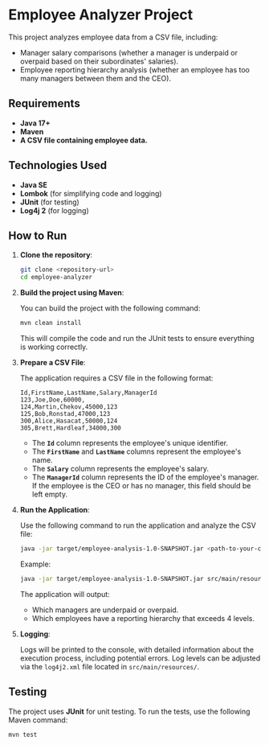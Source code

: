 # Employee Analyzer Project

This project analyzes employee data from a CSV file, including:
- Manager salary comparisons (whether a manager is underpaid or overpaid based on their subordinates' salaries).
- Employee reporting hierarchy analysis (whether an employee has too many managers between them and the CEO).

## Requirements

- **Java 17+**
- **Maven**
- **A CSV file containing employee data.**

## Technologies Used

- **Java SE**
- **Lombok** (for simplifying code and logging)
- **JUnit** (for testing)
- **Log4j 2** (for logging)

## How to Run

1. **Clone the repository**:

   ```bash
   git clone <repository-url>
   cd employee-analyzer
   ```

2. **Build the project using Maven**:

   You can build the project with the following command:

   ```bash
   mvn clean install
   ```

   This will compile the code and run the JUnit tests to ensure everything is working correctly.

3. **Prepare a CSV File**:

   The application requires a CSV file in the following format:

   ```csv
   Id,FirstName,LastName,Salary,ManagerId
   123,Joe,Doe,60000,
   124,Martin,Chekov,45000,123
   125,Bob,Ronstad,47000,123
   300,Alice,Hasacat,50000,124
   305,Brett,Hardleaf,34000,300
   ```

    - The **`Id`** column represents the employee's unique identifier.
    - The **`FirstName`** and **`LastName`** columns represent the employee's name.
    - The **`Salary`** column represents the employee's salary.
    - The **`ManagerId`** column represents the ID of the employee's manager. If the employee is the CEO or has no manager, this field should be left empty.

4. **Run the Application**:

   Use the following command to run the application and analyze the CSV file:

   ```bash
   java -jar target/employee-analysis-1.0-SNAPSHOT.jar <path-to-your-csv-file>
   ```

   Example:

   ```bash
   java -jar target/employee-analysis-1.0-SNAPSHOT.jar src/main/resources/employees.csv
   ```

   The application will output:
    - Which managers are underpaid or overpaid.
    - Which employees have a reporting hierarchy that exceeds 4 levels.

5. **Logging**:

   Logs will be printed to the console, with detailed information about the execution process, including potential errors. Log levels can be adjusted via the `log4j2.xml` file located in `src/main/resources/`.

## Testing

The project uses **JUnit** for unit testing. To run the tests, use the following Maven command:

```bash
mvn test
```
